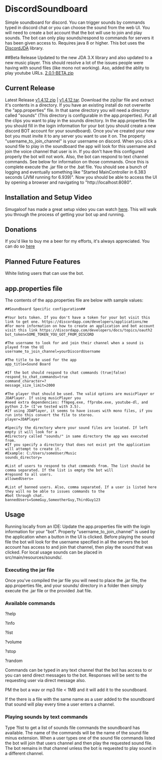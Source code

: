 # DiscordSoundboard

Simple soundboard for discord. You can trigger sounds by commands typed in discord chat or you can 
choose the sound from the web UI. You will need to create a bot account that the bot will use to join 
and play sounds. The bot can only play sounds/respond to commands for servers it has been given access to. 
Requires java 8 or higher. This bot uses the [DiscordJDA](https://github.com/DV8FromTheWorld/JDA) library.

##Beta Release
Updated to the new JDA 3.X library and also updated to a new music player. This should resolve a lot of the issues people were having with sound files (like mono not working). Aso, added the ablity to play youtube URLs.
[2.0.1-BETA.zip](https://github.com/Darkside138/DiscordSoundboard/releases/download/v2.0.1-BETA/DiscordSoundboard-2.0.1-beta.zip)

## Current Release
Latest Release [v1.4.12.zip](https://github.com/Darkside138/DiscordSoundboard/releases/download/v1.4.12/DiscordSoundboard-1.4.12.tar) | [v1.4.12.tar](https://github.com/Darkside138/DiscordSoundboard/releases/download/v1.4.11/DiscordSoundboard-1.4.12.tar). 
Download the zip|tar file and extract it's contents in a directory. If you have an existing install do not overwrite 
the "app.properties" file. In that same directory you will need a directory called "sounds" (This directory is 
configurable in the app.properties). Put all the clips you 
want to play in the sounds directory. In the app.properties file you should fill in the login information for 
your bot (you should create a new discord BOT account for your soundboard). Once you've created your new bot you must invite 
it to any server you want to use it on. The property "username_to_join_channel" is your username on discord. 
When you click a sound file to play in the soundboard the app will look for this username and join the voice 
channel that user is in. If you don't have this configured properly the bot will not work. Also, the bot can 
respond to text channel commands. See below for information on those commands. Once this is complete execute 
the .jar file or the .bat file. You should see a bunch of logging and eventually something like 
"Started MainController in 6.383 seconds (JVM running for 6.939)". Now you should be able to access the UI by 
opening a browser and navigating to "http://localhost:8080".

## Installation and Setup Video
Smugaloof has made a great setup video you can watch [here](https://www.youtube.com/watch?v=DQSXP9AgYvw). 
This will walk you through the process of getting your bot up and running.

## Donations
If you'd like to buy me a beer for my efforts, it's always appreciated. You can do so [here](https://www.paypal.me/DFurrer)

## Planned Future Features
White listing users that can use the bot.

## app.properties file
The contents of the app.properties file are below with sample values:
```
##Soundboard Specific configuration##

#Your bots token. If you don't have a token for your bot visit this link to get one. https://discordapp.com/developers/applications/me
#For more information on how to create an application and bot account visit this link https://discordapp.com/developers/docs/topics/oauth2
bot_token=SOME_TOKEN_YOU_GOT_FROM_DISCORD

#The username to look for and join their channel when a sound is played from the UI
username_to_join_channel=yourDiscordUsername

#The title to be used for the app
app_title=Sound Board

#If the bot should respond to chat commands (true|false)
respond_to_chat_commands=true
command_character=?
message_size_limit=2000

#The player that should be used. The valid options are musicPlayer or JDAPlayer. If using musicPlayer you
#need extra dependencies: ffmpeg.exe, ffprobe.exe, youtube-dl, and python 2.5+ (I've tested with 3.5).
#If using JDAPlayer, it seems to have issues with mono files, if you run into this convert the file to stereo.
player=JDAPlayer

#Specify the directory where your sound files are located. If left empty it will look for a
#directory called "sounds/" in same directory the app was executed from.
#If you specify a directory that does not exist yet the application will attempt to create it.
#Example: C:/Users/someUser/Music
sounds_directory=

#List of users to respond to chat commands from. The list should be comma separated. If the list is empty the bot will
#repsond to all users.
allowedUsers=

#List of banned users. Also, comma separated. If a user is listed here they will no be able to issues commands to the
#bot through chat.
bannedUsers=SomeGuy,SomeotherGuy,ThirdGuy123
```

## Usage
Running locally from an IDE: Update the app.properties file with the login information for your "bot". Property 
"username_to_join_channel" is used by the application when a button in the UI is clicked. Before playing the 
sound file the bot will look for the username specified in all the servers the bot account has access to and 
join that channel, then play the sound that was clicked. For local usage sounds can be placed in src/main/resources/sounds/.

### Executing the jar file
Once you've compiled the jar file you will need to place the .jar file, the app.properties file, and your sounds/ 
directory in a folder then simply execute the .jar file or the provided .bat file.

### Available commands
?help

?info

?list

?volume

?stop

?random

Commands can be typed in any text channel that the bot has access to or you can send direct messages to the bot.
Responses will be sent to the requesting user via direct message also.

PM the bot a wav or mp3 file < 1MB and it will add it to the soundboard.

If the there is a file with the same name as a user added to the soundboard that sound will play every time a user
enters a channel.

### Playing sounds by text commands
Type ?list to get a list of sounds file commands the soundboard has available. The name of the commands will 
be the name of the sound file minus extension. When a user types one of the sound file commands listed the bot 
will join that users channel and then play the requested sound file. The bot remains in that channel unless the 
bot is requested to play sound in a different channel.
